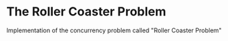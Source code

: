 # The Roller Coaster Problem
Implementation of the concurrency problem called "Roller Coaster Problem"
